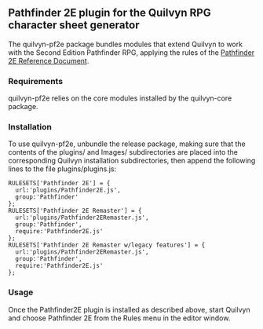 ## Pathfinder 2E plugin for the Quilvyn RPG character sheet generator

The quilvyn-pf2e package bundles modules that extend Quilvyn to work with
the Second Edition Pathfinder RPG, applying the rules of the
<a href="https://2e.aonprd.com/Default.aspx">Pathfinder 2E Reference
Document</a>.

### Requirements

quilvyn-pf2e relies on the core modules installed by the quilvyn-core package.

### Installation

To use quilvyn-pf2e, unbundle the release package, making sure that the
contents of the plugins/ and Images/ subdirectories are placed into the
corresponding Quilvyn installation subdirectories, then append the following
lines to the file plugins/plugins.js:

    RULESETS['Pathfinder 2E'] = {
      url:'plugins/Pathfinder2E.js',
      group:'Pathfinder'
    };
    RULESETS['Pathfinder 2E Remaster'] = {
      url:'plugins/Pathfinder2ERemaster.js',
      group:'Pathfinder',
      require:'Pathfinder2E.js'
    };
    RULESETS['Pathfinder 2E Remaster w/legacy features'] = {
      url:'plugins/Pathfinder2ERemaster.js',
      group:'Pathfinder',
      require:'Pathfinder2E.js'
    };

### Usage

Once the Pathfinder2E plugin is installed as described above, start Quilvyn and
choose Pathfinder 2E from the Rules menu in the editor window.
